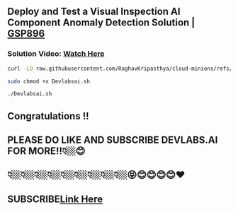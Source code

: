 
##  Deploy and Test a Visual Inspection AI Component Anomaly Detection Solution | [GSP896](https://www.cloudskillsboost.google/focuses/34182?parent=catalog)

###  **Solution Video:** [Watch Here](https://youtu.be/75u_hnepH9E)


```bash
curl -LO raw.githubusercontent.com/RaghavKripasthya/cloud-minions/refs/heads/main/Deploy%20and%20Test%20a%20Visual%20Inspection%20AI%20Component%20Anomaly%20Detection%20Solution/Devlabsai.sh
```



```bash
sudo chmod +x Devlabsai.sh
```

```bash
./Devlabsai.sh
```


## Congratulations !!
## PLEASE DO LIKE AND SUBSCRIBE DEVLABS.AI FOR MORE!!👇🏼😊
## 👇🏼👇🏼👇🏼👇🏼👇🏼👇🏼👇🏼👇🏼👇🏼😝😊😊😊😊❤️
## SUBSCRIBE[Link Here](https://www.youtube.com/channel/UCVFPYmP2CZvVmICxw7YHT8A)

